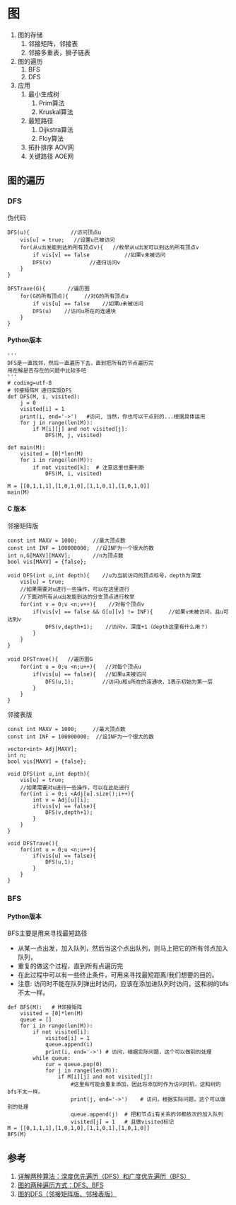# 图

1. 图的存储
    1. 邻接矩阵，邻接表
    2. 邻接多重表，狮子链表
2. 图的遍历
    1. BFS
    2. DFS
3. 应用
    1. 最小生成树
        1. Prim算法
        2. Kruskal算法
    2. 最短路径
        1. Dijkstra算法
        2. Floy算法
    3. 拓扑排序 AOV网
    4. 关键路径 AOE网

## 图的遍历

### DFS

伪代码

```
DFS(u){             //访问顶点u
	vis[u] = true;   //设置u已被访问 
	for(从u出发能到达的所有顶点v){   //枚举从u出发可以到达的所有顶点v 
		if vis[v] == false           //如果v未被访问 
		DFS(v)            //递归访问v 
	}
} 

DFSTrave(G){       //遍历图 
	for(G的所有顶点){     //对G的所有顶点u 
		if vis[u] == false    //如果u未被访问 
		DFS(u)    //访问u所在的连通块 
	}
}
```

#### Python版本

```
'''
DFS是一直找邻，然后一直遍历下去，直到把所有的节点遍历完
用在解是否存在的问题中比较多吧
'''
# coding=utf-8
# 邻接矩阵M 递归实现DFS
def DFS(M, i, visited):
    j = 0
    visited[i] = 1
    print(i, end='->')   #访问, 当然，你也可以干点别的...根据具体运用
    for j in range(len(M)):
        if M[i][j] and not visited[j]:
            DFS(M, j, visited)

def main(M):
    visited = [0]*len(M)
    for i in range(len(M)):
        if not visited[k]:  # 注意这里也要判断
            DFS(M, i, visited)

M = [[0,1,1,1],[1,0,1,0],[1,1,0,1],[1,0,1,0]]
main(M)
```

#### C 版本

邻接矩阵版

```
const int MAXV = 1000;     //最大顶点数 
const int INF = 100000000;  //设INF为一个很大的数 
int n,G[MAXV][MAXV];       //n为顶点数 
bool vis[MAXV] = {false};

void DFS(int u,int depth){    //u为当前访问的顶点标号，depth为深度 
	vis[u] = true;
	//如果需要对u进行一些操作，可以在这里进行 
	//下面对所有从u出发能到达的分支顶点进行枚举 
	for(int v = 0;v <n;v++){    //对每个顶点v 
		if(vis[v] == false && G[u][v] != INF){     //如果v未被访问，且u可达到v 
			DFS(v,depth+1);    //访问v，深度+1（depth这里有什么用？） 
		}
	}
}

void DFSTrave(){   //遍历图G 
	for(int u = 0;u <n;u++){   //对每个顶点u 
		if(vis[u] == false){   //如果u未被访问 
			DFS(u,1);         //访问u和u所在的连通块，1表示初始为第一层 
		}
	}
}
```

邻接表版

```
const int MAXV = 1000;     //最大顶点数 
const int INF = 100000000;  //设INF为一个很大的数 

vector<int> Adj[MAXV];
int n;
bool vis[MAXV] = {false};

void DFS(int u,int depth){
	vis[u] = true;
	//如果需要对u进行一些操作，可以在此处进行
	for(int i = 0;i <Adj[u].size();i++){
		int v = Adj[u][i];
		if(vis[v] == false){
			DFS(v,depth+1);
		}
	} 
}

void DFSTrave(){
	for(int u = 0;u <n;u++){
		if(vis[u] == false){
			DFS(u,1);
		}
	}
}
```

### BFS

#### Python版本

BFS主要是用来寻找最短路径
- 从某一点出发，加入队列，然后当这个点出队列，则马上把它的所有邻点加入队列，
- 重复的做这个过程，直到所有点遍历完
- 在此过程中可以有一些终止条件，可用来寻找最短距离/我们想要的目的。
- 注意: 访问时不能在队列弹出时访问，应该在添加进队列时访问，这和树的bfs不太一样。

```
def BFS(M):   # M邻接矩阵
    visited = [0]*len(M)
    queue = []
    for i in range(len(M)):
        if not visited[i]:
            visited[i] = 1
            queue.append(i)
            print(i, end='->') # 访问，根据实际问题，这个可以做别的处理
        while queue:
            cur = queue.pop(0)
            for j in range(len(M)):
                if M[i][j] and not visited[j]:
                    #这里有可能会重复添加，因此将添加时作为访问时机，这和树的bfs不太一样。
                    print(j, end='->')    # 访问，根据实际问题，这个可以做别的处理
                    queue.append(j)  # 把和节点i有关系的邻都依次的加入队列
                    visited[j] = 1   # 且做visited标记
M = [[0,1,1,1],[1,0,1,0],[1,1,0,1],[1,0,1,0]] 
BFS(M)
```

## 参考

1. [详解两种算法：深度优先遍历（DFS）和广度优先遍历（BFS）](https://developer.51cto.com/art/202004/614590.htm)
2. [图的两种遍历方式：DFS、BFS](https://zhuanlan.zhihu.com/p/76596674)
3. [图的DFS（邻接矩阵版、邻接表版）](https://blog.csdn.net/weixin_42377217/article/details/104182467)